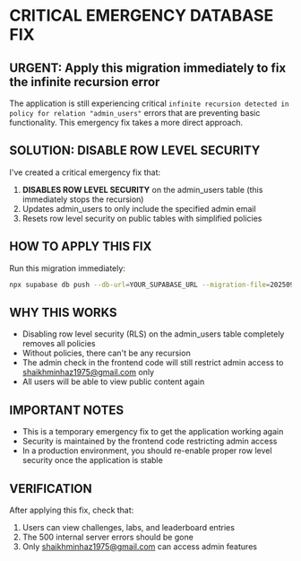 # CRITICAL EMERGENCY DATABASE FIX

## URGENT: Apply this migration immediately to fix the infinite recursion error

The application is still experiencing critical `infinite recursion detected in policy for relation "admin_users"` errors that are preventing basic functionality. This emergency fix takes a more direct approach.

## SOLUTION: DISABLE ROW LEVEL SECURITY

I've created a critical emergency fix that:

1. **DISABLES ROW LEVEL SECURITY** on the admin_users table (this immediately stops the recursion)
2. Updates admin_users to only include the specified admin email
3. Resets row level security on public tables with simplified policies

## HOW TO APPLY THIS FIX

Run this migration immediately:

```bash
npx supabase db push --db-url=YOUR_SUPABASE_URL --migration-file=20250914000014_critical_emergency_fix.sql
```

## WHY THIS WORKS

- Disabling row level security (RLS) on the admin_users table completely removes all policies
- Without policies, there can't be any recursion
- The admin check in the frontend code will still restrict admin access to shaikhminhaz1975@gmail.com only
- All users will be able to view public content again

## IMPORTANT NOTES

- This is a temporary emergency fix to get the application working again
- Security is maintained by the frontend code restricting admin access
- In a production environment, you should re-enable proper row level security once the application is stable

## VERIFICATION

After applying this fix, check that:
1. Users can view challenges, labs, and leaderboard entries
2. The 500 internal server errors should be gone
3. Only shaikhminhaz1975@gmail.com can access admin features
